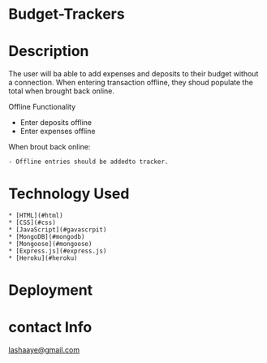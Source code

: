 # Budget-Trackers

# Description

The user will ba able to add expenses and deposits to their budget without a connection. When entering transaction offline, they shoud populate the total when brought back online.

Offline Functionality

- Enter deposits offline
- Enter expenses offline

When brout back online:

    - Offline entries should be addedto tracker.

# Technology Used

    * [HTML](#html)
    * [CSS](#css)
    * [JavaScript](#gavascrpit)
    * [MongoDB](#mongodb)
    * [Mongoose](#mongoose)
    * [Express.js](#express.js)
    * [Heroku](#heroku)

 # Deployment

# contact Info

lashaaye@gmail.com




